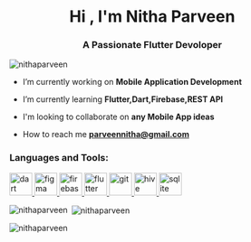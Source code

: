 <h1 align="center"> Hi , I'm Nitha Parveen</h1>
<h3 align="center">A Passionate Flutter Devoloper</h3>

<p align="left"> <img src="https://komarev.com/ghpvc/?username=nithaparveen&label=Profile%20views&color=0e75b6&style=flat" alt="nithaparveen" /> </p>

-  I’m currently working on  **Mobile Application Development**

-  I’m currently learning  **Flutter,Dart,Firebase,REST API**

-  I'm looking to collaborate on **any Mobile App ideas**

-  How to reach me **parveennitha@gmail.com**

<h3 align="left">Languages and Tools:</h3>
<p align="left"> <a href="https://dart.dev" target="_blank" rel="noreferrer"> <img src="https://www.vectorlogo.zone/logos/dartlang/dartlang-icon.svg" alt="dart" width="40" height="40"/> </a> <a href="https://www.figma.com/" target="_blank" rel="noreferrer"> <img src="https://www.vectorlogo.zone/logos/figma/figma-icon.svg" alt="figma" width="40" height="40"/> </a> <a href="https://firebase.google.com/" target="_blank" rel="noreferrer"> <img src="https://www.vectorlogo.zone/logos/firebase/firebase-icon.svg" alt="firebase" width="40" height="40"/> </a> <a href="https://flutter.dev" target="_blank" rel="noreferrer"> <img src="https://www.vectorlogo.zone/logos/flutterio/flutterio-icon.svg" alt="flutter" width="40" height="40"/> </a> <a href="https://git-scm.com/" target="_blank" rel="noreferrer"> <img src="https://www.vectorlogo.zone/logos/git-scm/git-scm-icon.svg" alt="git" width="40" height="40"/> </a> <a href="https://hive.apache.org/" target="_blank" rel="noreferrer"> <img src="https://www.vectorlogo.zone/logos/apache_hive/apache_hive-icon.svg" alt="hive" width="40" height="40"/> </a> <a href="https://www.sqlite.org/" target="_blank" rel="noreferrer"> <img src="https://www.vectorlogo.zone/logos/sqlite/sqlite-icon.svg" alt="sqlite" width="40" height="40"/> </a> </p>

<p><img align="left" src="https://github-readme-stats.vercel.app/api/top-langs?username=nithaparveen&show_icons=true&locale=en&layout=compact" alt="nithaparveen" /></p>

<p>&nbsp;<img align="center" src="https://github-readme-stats.vercel.app/api?username=nithaparveen&show_icons=true&locale=en" alt="nithaparveen" /></p>

<p><img align="center" src="https://github-readme-streak-stats.herokuapp.com/?user=nithaparveen&" alt="nithaparveen" /></p>
